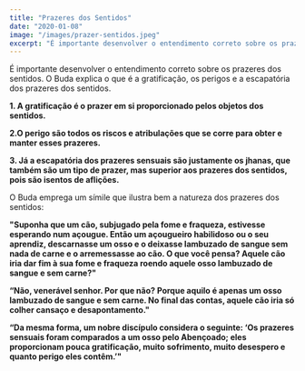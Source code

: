```yaml
---
title: "Prazeres dos Sentidos"
date: "2020-01-08"
image: "/images/prazer-sentidos.jpeg"
excerpt: "É importante desenvolver o entendimento correto sobre os prazeres dos sentidos. O Buda explica o que é a gratificação, os perigos e a escapatória dos prazeres dos sentidos."
---
```


É importante desenvolver o entendimento correto sobre os prazeres dos sentidos. O Buda explica o que é a gratificação, os perigos e a escapatória dos prazeres dos sentidos.

**1. A gratificação é o prazer em si proporcionado pelos objetos dos sentidos.**

**2.O perigo são todos os riscos e atribulações que se corre para obter e manter esses prazeres.**

**3. Já a escapatória dos prazeres sensuais são justamente os jhanas, que também são um
tipo de prazer, mas superior aos prazeres dos sentidos, pois são isentos de aflições.**

O Buda emprega um símile que ilustra bem a natureza dos prazeres dos sentidos:

**"Suponha que um cão, subjugado pela fome e fraqueza, estivesse esperando num açougue.
Então um açougueiro habilidoso ou o seu aprendiz,
descarnasse um osso e o deixasse lambuzado de sangue sem nada de carne e o arremessasse ao cão.
O que você pensa? Aquele cão iria dar fim à sua fome e fraqueza roendo aquele osso lambuzado de sangue e sem carne?"**

**“Não, venerável senhor. Por que não? Porque aquilo é apenas um osso lambuzado de sangue e sem carne. No final das contas,
aquele cão iria só colher cansaço e desapontamento."**

**“Da mesma forma, um nobre discípulo considera o seguinte: ‘Os prazeres sensuais foram comparados a um osso pelo Abençoado;
eles proporcionam pouca gratificação, muito sofrimento, muito desespero e quanto perigo eles contêm.’"**
